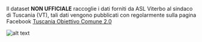 Il dataset <b>NON UFFICIALE</b> raccoglie i dati forniti da ASL Viterbo al sindaco di Tuscania (VT), tali dati vengono pubblicati con regolarmente sulla pagina Facebook [Tuscania Obiettivo Comune 2.0](https://www.facebook.com/obiettivocomune2.0)

![alt text](https://github.com/emanuele-tufarini-2/Tuscania-Covid19-Dataset/blob/main/image/grafico_positivi.png)

